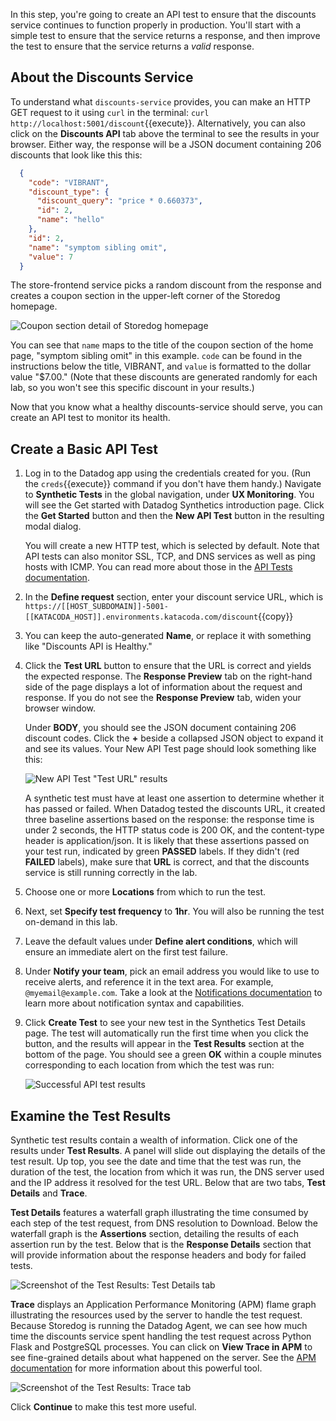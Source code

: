 In this step, you're going to create an API test to ensure that the discounts service continues to function properly in production. You'll start with a simple test to ensure that the service returns a response, and then improve the test to ensure that the service returns a *valid* response.
## About the Discounts Service
To understand what `discounts-service` provides, you can make an HTTP GET request to it using `curl` in the terminal: `curl http://localhost:5001/discount`{{execute}}. Alternatively, you can also click on the **Discounts API** tab above the terminal to see the results in your browser. Either way, the response will be a JSON document containing 206 discounts that look like this this:

```json
  {
    "code": "VIBRANT", 
    "discount_type": {
      "discount_query": "price * 0.660373", 
      "id": 2, 
      "name": "hello"
    }, 
    "id": 2, 
    "name": "symptom sibling omit", 
    "value": 7
  }
```
The store-frontend service picks a random discount from the response and creates a coupon section in the upper-left corner of the Storedog homepage. 

![Coupon section detail of Storedog homepage](./assets/coupon_section_detail.png)

You can see that `name` maps to the title of the coupon section of the home page, "symptom sibling omit" in this example. `code` can be found in the instructions below the title, VIBRANT, and  `value` is formatted to the dollar value "$7.00." (Note that these discounts are generated randomly for each lab, so you won't see this specific discount in your results.)

Now that you know what a healthy discounts-service should serve, you can create an API test to monitor its health.

## Create a Basic API Test
1. Log in to the Datadog app using the credentials created for you. (Run the `creds`{{execute}} command if you don't have them handy.) Navigate to **Synthetic Tests** in the global navigation, under **UX Monitoring**. You will see the Get started with Datadog Synthetics introduction page. Click the **Get Started** button and then the **New API Test** button in the resulting modal dialog.

    You will create a new HTTP test, which is selected by default. Note that API tests can also monitor SSL, TCP, and DNS services as well as ping hosts with ICMP. You can read more about those in the [API Tests documentation](https://docs.datadoghq.com/synthetics/api_tests/).

2. In the **Define request** section, enter your discount service URL, which is `https://[[HOST_SUBDOMAIN]]-5001-[[KATACODA_HOST]].environments.katacoda.com/discount`{{copy}} 
3. You can keep the auto-generated **Name**, or replace it with something like "Discounts API is Healthy."
5. Click the **Test URL** button to ensure that the URL is correct and yields the expected response. The **Response Preview** tab on the right-hand side of the page displays a lot of information about the request and response. If you do not see the **Response Preview** tab, widen your browser window.

    Under **BODY**, you should see the JSON document containing 206 discount codes. Click the **+** beside a collapsed JSON object to expand it and see its values. Your New API Test page should look something like this:

    ![New API Test "Test URL" results](./assets/api_test_url_results.png)

    A synthetic test must have at least one assertion to determine whether it has passed or failed. When Datadog tested the discounts URL, it created three baseline assertions based on the response: the response time is under 2 seconds, the HTTP status code is 200 OK, and the content-type header is application/json. It is likely that these assertions passed on your test run, indicated by green **PASSED** labels. If they didn't (red **FAILED** labels), make sure that **URL** is correct, and that the discounts service is still running correctly in the lab.

4. Choose one or more **Locations** from which to run the test.
6. Next, set **Specify test frequency** to **1hr**. You will also be running the test on-demand in this lab. 
7. Leave the default values under **Define alert conditions**, which will ensure an immediate alert on the first test failure.
8. Under **Notify your team**, pick an email address you would like to use to receive alerts, and reference it in the text area.  For example, `@myemail@example.com`. Take a look at the [Notifications documentation](https://docs.datadoghq.com/monitors/notifications) to learn more about notification syntax and capabilities.
9. Click **Create Test** to see your new test in the Synthetics Test Details page. The test will automatically run the first time when you click the button, and the results will appear in the **Test Results** section at the bottom of the page. You should see a green **OK** within a couple minutes corresponding to each location from which the test was run:

    ![Successful API test results](./assets/api_test_results.png)

## Examine the Test Results
Synthetic test results contain a wealth of information. Click one of the results under **Test Results**. A panel will slide out displaying the details of the test result. Up top, you see the date and time that the test was run, the duration of the test, the location from which it was run, the DNS server used and the IP address it resolved for the test URL. Below that are two tabs, **Test Details** and **Trace**.

**Test Details** features a waterfall graph illustrating the time consumed by each step of the test request, from DNS resolution to Download. Below the waterfall graph is the **Assertions** section, detailing the results of each assertion run by the test. Below that is the **Response Details** section that will provide information about the response headers and body for failed tests.

![Screenshot of the Test Results: Test Details tab](./assets/discount_test_healthy.png)

**Trace** displays an Application Performance Monitoring (APM) flame graph illustrating the resources used by the server to handle the test request. Because Storedog is running the Datadog Agent, we can see how much time the discounts service spent handling the test request across Python Flask and PostgreSQL processes. You can click on **View Trace in APM** to see fine-grained details about what happened on the server. See the [APM documentation](https://docs.datadoghq.com/tracing/) for more information about this powerful tool.

![Screenshot of the Test Results: Trace tab](./assets/test_results_trace.png)

Click **Continue** to make this test more useful.
